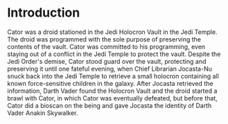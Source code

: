 # Introduction

Cator was a droid stationed in the Jedi Holocron Vault in the Jedi Temple.
The droid was programmed with the sole purpose of preserving the contents of the vault.
Cator was committed to his programming, even staying out of a conflict in the Jedi Temple to protect the vault.
Despite the Jedi Order's demise, Cator stood guard over the vault, protecting and preserving it until one fateful evening, when Chief Librarian Jocasta-Nu snuck back into the Jedi Temple to retrieve a small holocron containing all known force-sensitive children in the galaxy.
After Jocasta retrieved the information, Darth Vader found the Holocron Vault and the droid started a brawl with Cator, in which Cator was eventually defeated, but before that, Cator did a bioscan on the being and gave Jocasta the identity of Darth Vader Anakin Skywalker.

